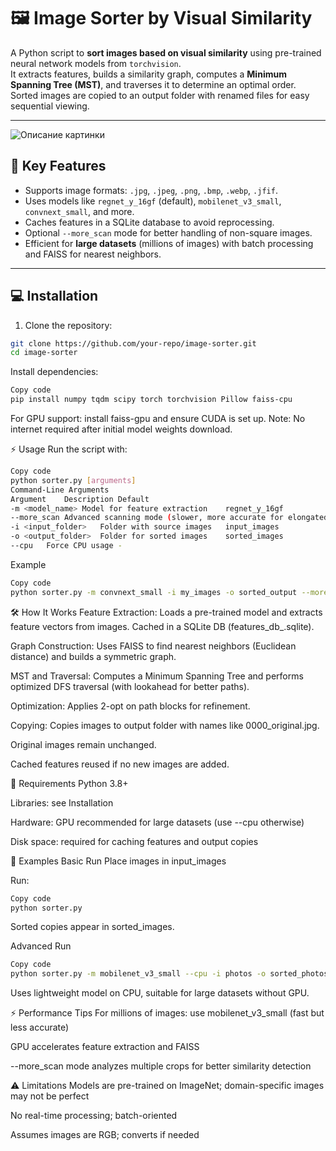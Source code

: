 # 🖼️ Image Sorter by Visual Similarity

A Python script to **sort images based on visual similarity** using pre-trained neural network models from `torchvision`.  
It extracts features, builds a similarity graph, computes a **Minimum Spanning Tree (MST)**, and traverses it to determine an optimal order.  
Sorted images are copied to an output folder with renamed files for easy sequential viewing.

---
![Описание картинки](screens/1.jpg)


## 🚀 Key Features

- Supports image formats: `.jpg`, `.jpeg`, `.png`, `.bmp`, `.webp`, `.jfif`.  
- Uses models like `regnet_y_16gf` (default), `mobilenet_v3_small`, `convnext_small`, and more.  
- Caches features in a SQLite database to avoid reprocessing.  
- Optional `--more_scan` mode for better handling of non-square images.  
- Efficient for **large datasets** (millions of images) with batch processing and FAISS for nearest neighbors.

---

## 💻 Installation

1. Clone the repository:

```bash
git clone https://github.com/your-repo/image-sorter.git
cd image-sorter
```
Install dependencies:

```bash
Copy code
pip install numpy tqdm scipy torch torchvision Pillow faiss-cpu
```
For GPU support: install faiss-gpu and ensure CUDA is set up.
Note: No internet required after initial model weights download.

⚡ Usage
Run the script with:

```bash
Copy code
python sorter.py [arguments]
Command-Line Arguments
Argument	Description	Default
-m <model_name>	Model for feature extraction	regnet_y_16gf
--more_scan	Advanced scanning mode (slower, more accurate for elongated images)	-
-i <input_folder>	Folder with source images	input_images
-o <output_folder>	Folder for sorted images	sorted_images
--cpu	Force CPU usage	-
```

Example
```bash
Copy code
python sorter.py -m convnext_small -i my_images -o sorted_output --more_scan
```
🛠 How It Works
Feature Extraction: Loads a pre-trained model and extracts feature vectors from images.
Cached in a SQLite DB (features_db_<model>.sqlite).

Graph Construction: Uses FAISS to find nearest neighbors (Euclidean distance) and builds a symmetric graph.

MST and Traversal: Computes a Minimum Spanning Tree and performs optimized DFS traversal (with lookahead for better paths).

Optimization: Applies 2-opt on path blocks for refinement.

Copying: Copies images to output folder with names like 0000_original.jpg.

Original images remain unchanged.

Cached features reused if no new images are added.

🎯 Requirements
Python 3.8+

Libraries: see Installation

Hardware: GPU recommended for large datasets (use --cpu otherwise)

Disk space: required for caching features and output copies

🔧 Examples
Basic Run
Place images in input_images

Run:

```bash
Copy code
python sorter.py
```
Sorted copies appear in sorted_images.

Advanced Run
```bash
Copy code
python sorter.py -m mobilenet_v3_small --cpu -i photos -o sorted_photos
```
Uses lightweight model on CPU, suitable for large datasets without GPU.

⚡ Performance Tips
For millions of images: use mobilenet_v3_small (fast but less accurate)

GPU accelerates feature extraction and FAISS

--more_scan mode analyzes multiple crops for better similarity detection

⚠️ Limitations
Models are pre-trained on ImageNet; domain-specific images may not be perfect

No real-time processing; batch-oriented

Assumes images are RGB; converts if needed
